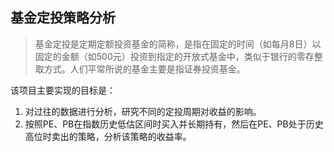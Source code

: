 ## 基金定投策略分析

> 基金定投是定期定额投资基金的简称，是指在固定的时间（如每月8日）以固定的金额（如500元）投资到指定的开放式基金中，类似于银行的零存整取方式。人们平常所说的基金主要是指证券投资基金。

该项目主要实现的目标是：

1. 对过往的数据进行分析，研究不同的定投周期对收益的影响。
2. 按照PE、PB在指数历史低估区间时买入并长期持有，然后在PE、PB处于历史高位时卖出的策略，分析该策略的收益率。